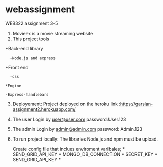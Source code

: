# webassignment
WEB322 assignment 3-5

 1. Movieex is a movie streaming website
 2. This project tools
 
   *Back-end library
   
      -Node.js and express
   *Front end
   
      -css
      
    *Engine
    
    -Express-handlebars
    
 3. Deployement: Project deployed on the heroku link :https://garslan-assignment2.herokuapp.com/
 4. The user Login by user@user.com  password:User.123
 5. The admin Login by admin@admin.com   password: Admin.123
   
 6. To run project locally:
    The libraries Node.js and npm must be upload.
    
    Create config file that inclues enviroment varibales;
          * SEND_GRID_API_KEY
          * MONGO_DB_CONNECTION 
          * SECRET_KEY
          * SEND_GRID_API_KEY
          *
    
    
    
    
